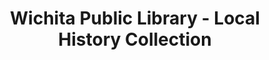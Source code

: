 ---
layout: repo
title: "Wichita Public Library - Local History Collection"
id: 26286
permalink: repos/26286/
---